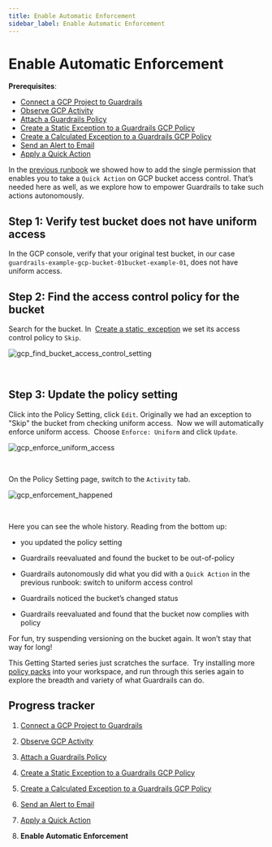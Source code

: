```yaml
---
title: Enable Automatic Enforcement
sidebar_label: Enable Automatic Enforcement
---
```


  


# Enable Automatic Enforcement

**Prerequisites**:  
  
- [Connect a GCP Project to Guardrails](/guardrails/docs/runbooks/getting-started-gcp/connect-a-project/)
- [Observe GCP Activity](/guardrails/docs/runbooks/getting-started-gcp/observe-gcp-activity/)
- [Attach a Guardrails Policy](/guardrails/docs/runbooks/getting-started-gcp/attach-a-policy/)
- [Create a Static Exception to a Guardrails GCP Policy](/guardrails/docs/runbooks/getting-started-gcp/create-static-exception/)
- [Create a Calculated Exception to a Guardrails GCP Policy](/guardrails/docs/runbooks/getting-started-gcp/create-calculated-exception/)
- [Send an Alert to Email](/guardrails/docs/runbooks/getting-started-gcp/send-alert-to-email/)
- [Apply a Quick Action](/guardrails/docs/runbooks/getting-started-gcp/apply-quick-action/)


  
In the [previous runbook](/guardrails/docs/runbooks/getting-started-gcp/apply-quick-action) we showed how to add the single permission that enables you to take a `Quick Action` on GCP bucket access control. That’s needed here as well, as we explore how to empower Guardrails to take such actions autonomously.

## Step 1: Verify test bucket does not have uniform access

  
In the GCP console, verify that your original test bucket, in our case `guardrails-example-gcp-bucket-01bucket-example-01`, does not have uniform access.

## Step 2: Find the access control policy for the bucket

Search for the bucket. In  [Create a static  exception](/guardrails/docs/runbooks/getting-started-gcp/create-static-exception) we set its access control policy to `Skip`.  
<p><img alt="gcp_find_bucket_access_control_setting" src="/images/docs/guardrails/runbooks/getting-started-gcp/enable-enforcement/gcp-find-bucket-access-control-setting.png"/></p><br/>

## Step 3: Update the policy setting

  
Click into the Policy Setting, click `Edit`. Originally we had an exception to "Skip" the bucket from checking uniform access.  Now we will automatically enforce uniform access.  Choose `Enforce: Uniform` and click `Update`.  
<p><img alt="gcp_enforce_uniform_access" src="/images/docs/guardrails/runbooks/getting-started-gcp/enable-enforcement/gcp-enforce-uniform-access.png"/></p><br/>

On the Policy Setting page, switch to the `Activity` tab.  
<p><img alt="gcp_enforcement_happened" src="/images/docs/guardrails/runbooks/getting-started-gcp/enable-enforcement/gcp-enforcement-happened.png"/></p><br/>  
  
Here you can see the whole history. Reading from the bottom up:

- you updated the policy setting

- Guardrails reevaluated and found the bucket to be out-of-policy

- Guardrails autonomously did what you did with a `Quick Action` in the previous runbook: switch to uniform access control  
  
- Guardrails noticed the bucket’s changed status

- Guardrails reevaluated and found that the bucket now complies with policy

For fun, try suspending versioning on the bucket again. It won’t stay that way for long!

This Getting Started series just scratches the surface.  Try installing more [policy packs](https://hub.guardrails.com) into your workspace, and run through this series again to explore the breadth and variety of what Guardrails can do. 


## Progress tracker

1. [Connect a GCP Project to Guardrails](/guardrails/docs/runbooks/getting-started-gcp/connect-a-project/)

2. [Observe GCP Activity](/guardrails/docs/runbooks/getting-started-gcp/observe-gcp-activity/)

3. [Attach a Guardrails Policy](/guardrails/docs/runbooks/getting-started-gcp/attach-a-policy/)

4. [Create a Static Exception to a Guardrails GCP Policy](/guardrails/docs/runbooks/getting-started-gcp/create-static-exception/)

5. [Create a Calculated Exception to a Guardrails GCP Policy](/guardrails/docs/runbooks/getting-started-gcp/create-calculated-exception/)

6. [Send an Alert to Email](/guardrails/docs/runbooks/getting-started-gcp/send-alert-to-email/)

7. [Apply a Quick Action](/guardrails/docs/runbooks/getting-started-gcp/apply-quick-action/)

8. **Enable Automatic Enforcement**
